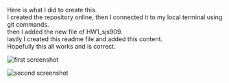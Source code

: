 Here is what I did to create this. \
I created the repository online, then I connected it to my local terminal using git commands.\
then I added the new file of HW1_sjs909. \
lastly I created this readme file and added this content.\
Hopefully this all works and is correct.

![first screenshot](~/PUI2018_sjs909/HW1_sjs909/first.png)
    
![second screenshot](../PUI2018_sjs909/HW1_sjs909/images/second.png)
